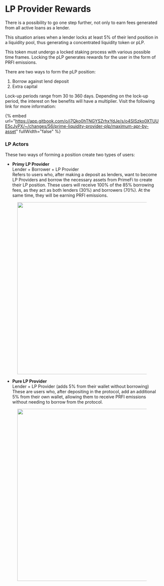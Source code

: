 # LP Provider Rewards

There is a possibility to go one step further, not only to earn fees generated from all active loans as a lender.

This situation arises when a lender locks at least 5% of their lend position in a liquidity pool, thus generating a concentrated liquidity token or pLP.

This token must undergo a locked staking process with various possible time frames. Locking the pLP generates rewards for the user in the form of PRFI emissions.

There are two ways to form the pLP position:

1. Borrow against lend deposit
2. Extra capital

Lock-up periods range from 30 to 360 days. Depending on the lock-up period, the interest on fee benefits will have a multiplier. Visit the following link for more information:

{% embed url="https://app.gitbook.com/o/j7Qko0hTNGYSZrhxYdJe/s/o4SISzko0XTUUE5cJyPX/~/changes/56/prime-liquidity-provider-plp/maximum-apr-by-asset" fullWidth="false" %}

### LP Actors

These two ways of forming a position create two types of users:

* **Primy LP Provider**\
  Lender + Borrower + LP Provider\
  Refers to users who, after making a deposit as lenders, want to become LP Providers and borrow the necessary assets from PrimeFi to create their LP position. These users will receive 100% of the 85% borrowing fees, as they act as both lenders (30%) and borrowers (70%). At the same time, they will be earning PRFI emissions.

<figure><img src="../../.gitbook/assets/Copia de PF Whitepaper (6).jpg" alt="" width="563"><figcaption></figcaption></figure>

* **Pure LP Provider**\
  Lender + LP Provider (adds 5% from their wallet without borrowing)\
  These are users who, after depositing in the protocol, add an additional 5% from their own wallet, allowing them to receive PRFI emissions without needing to borrow from the protocol.

<figure><img src="../../.gitbook/assets/Copia de PF Whitepaper (7) (1).jpg" alt="" width="563"><figcaption></figcaption></figure>

